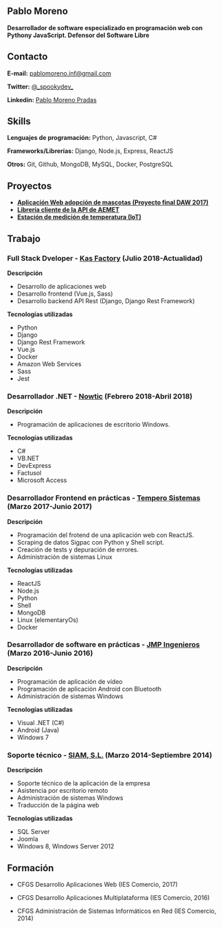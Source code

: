 ## Pablo Moreno 

**Desarrollador de software especializado en programación web con Pythony JavaScript. Defensor del Software Libre**

## Contacto

**E-mail:** pablomoreno.inf@gmail.com

**Twitter:** [@\_spookydev\_](https://twitter.com/_spookydev_)

**Linkedin:** [Pablo Moreno Pradas](https://www.linkedin.com/in/pablo-moreno-pradas/)

## Skills
**Lenguajes de programación:** Python, Javascript, C#

**Frameworks/Librerías:** Django, Node.js, Express, ReactJS

**Otros:** Git, Github, MongoDB, MySQL, Docker, PostgreSQL

## Proyectos

- **[Aplicación Web adopción de mascotas (Proyecto final DAW 2017)](https://github.com/pablo-moreno/adoptaweb)**
- **[Librería cliente de la API de AEMET](https://github.com/pablo-moreno/python-aemet)**
- **[Estación de medición de temperatura (IoT)](https://github.com/pablo-moreno/iot_weather_station)**

## Trabajo 

### Full Stack Dveloper - [Kas Factory](https://kasfactory.net) (Julio 2018-Actualidad)

**Descripción**
- Desarrollo de aplicaciones web
- Desarrollo frontend (Vue.js, Sass)
- Desarrollo backend API Rest (Django, Django Rest Framework)

**Tecnologías utilizadas**
- Python
- Django
- Django Rest Framework
- Vue.js
- Docker
- Amazon Web Services
- Sass
- Jest

### Desarrollador .NET - [Nowtic](http://nowtic.es) (Febrero 2018-Abril 2018)

**Descripción**
- Programación de aplicaciones de escritorio Windows.

**Tecnologías utilizadas**
- C#
- VB.NET
- DevExpress
- Factusol
- Microsoft Access

### Desarrollador Frontend en prácticas - [Tempero Sistemas](https://tempero.es) (Marzo 2017-Junio 2017)

**Descripción**
- Programación del frotend de una aplicación web con ReactJS. 
- Scraping de datos Sigpac con Python y Shell script.
- Creación de tests y depuración de errores.
- Administración de sistemas Linux

**Tecnologías utilizadas**
- ReactJS
- Node.js
- Python
- Shell
- MongoDB
- Linux (elementaryOs)
- Docker

### Desarrollador de software en prácticas - [JMP Ingenieros](http://www.jmpingenieros.es) (Marzo 2016-Junio 2016)

**Descripción**
- Programación de aplicación de vídeo
- Programación de aplicación Android con Bluetooth
- Administración de sistemas Windows

**Tecnologías utilizadas**
- Visual .NET (C#)
- Android (Java)
- Windows 7

### Soporte técnico - [SIAM, S.L.](https://www.siam-it.com/es/) (Marzo 2014-Septiembre 2014)

**Descripción**
- Soporte técnico de la aplicación de la empresa
- Asistencia por escritorio remoto
- Administración de sistemas Windows
- Traducción de la página web

**Tecnologías utilizadas**
- SQL Server
- Joomla
- Windows 8, Windows Server 2012


## Formación 
- CFGS Desarrollo Aplicaciones Web (IES Comercio, 2017)

- CFGS Desarrollo Aplicaciones Multiplataforma (IES Comercio, 2016)

- CFGS Administración de Sistemas Informáticos en Red (IES Comercio, 2014)

